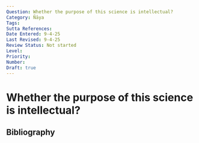 ```yaml
---
Question: Whether the purpose of this science is intellectual?
Category: Ñāya
Tags: 
Sutta References: 
Date Entered: 9-4-25
Last Revised: 9-4-25
Review Status: Not started
Level: 
Priority: 
Number: 
Draft: true
---
```


# Whether the purpose of this science is intellectual?

## Bibliography

<!-- 

Notes:



-->